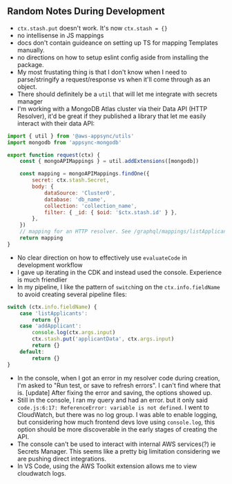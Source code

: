 ## Random Notes During Development

- `ctx.stash.put` doesn't work. It's now `ctx.stash = {}`
- no intellisense in JS mappings
- docs don't contain guideance on setting up TS for mapping Templates manually.
- no directions on how to setup eslint config aside from installing the package.
- My most frustating thing is that I don't know when I need to parse/stringify a request/response vs when it'll come through as an object.
- There should definitely be a `util` that will let me integrate with secrets manager
- I'm working with a MongoDB Atlas cluster via their Data API (HTTP Resolver), it'd be great if they published a library that let me easily interact with their data API:

```js
import { util } from '@aws-appsync/utils'
import mongodb from 'appsync-mongodb'

export function request(ctx) {
	const { mongoAPIMappings } = util.addExtensions([mongodb])

	const mapping = mongoAPIMappings.findOne({
		secret: ctx.stash.Secret,
		body: {
			dataSource: 'Cluster0',
			database: 'db_name',
			collection: 'collection_name',
			filter: { _id: { $oid: '$ctx.stash.id' } },
		},
	})
	// mapping for an HTTP resolver. See /graphql/mappings/listApplicants.js for the value.
	return mapping
}
```

- No clear direction on how to effectively use `evaluateCode` in development workflow
- I gave up iterating in the CDK and instead used the console. Experience is much friendlier
- In my pipeline, I like the pattern of `switch`ing on the `ctx.info.fieldName` to avoid creating several pipeline files:

```js
switch (ctx.info.fieldName) {
	case 'listApplicants':
		return {}
	case 'addApplicant':
		console.log(ctx.args.input)
		ctx.stash.put('applicantData', ctx.args.input)
		return {}
	default:
		return {}
}
```

- In the console, when I got an error in my resolver code during creation, I'm asked to "Run test, or save to refresh errors". I can't find where that is. [update] After fixing the error and saving, the options showed up.
- Still in the console, I ran my query and had an error. but it only said `code.js:6:17: ReferenceError: variable is not defined`. I went to CloudWatch, but there was no log group. I was able to enable logging, but considering how much frontend devs love using `console.log`, this option should be more discoverable in the early stages of creating the API.
- The console can't be used to interact with internal AWS services(?) ie Secrets Manager. This seems like a pretty big limitation considering we are pushing direct integrations.
- In VS Code, using the AWS Toolkit extension allows me to view cloudwatch logs.
